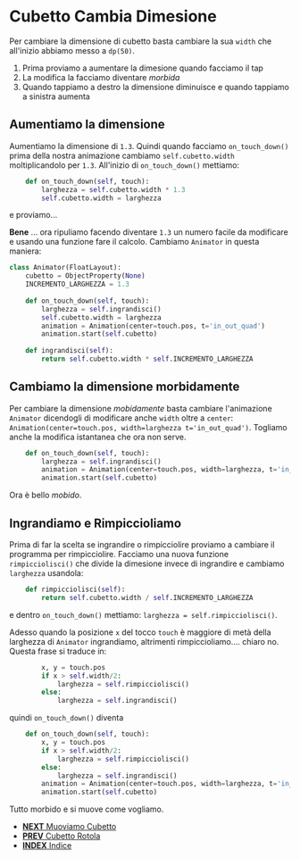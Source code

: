# Cubetto Cambia Dimesione

Per cambiare la dimensione di cubetto basta cambiare la sua `width` che all'inizio abbiamo messo a `dp(50)`.

1. Prima proviamo a aumentare la dimesione quando facciamo il tap
2. La modifica la facciamo diventare *morbida*
3. Quando tappiamo a destro la dimensione diminuisce e quando tappiamo a sinistra aumenta

## Aumentiamo la dimensione

Aumentiamo la dimensione di `1.3`. Quindi quando facciamo `on_touch_down()` prima della nostra animazione cambiamo
`self.cubetto.width` moltiplicandolo per `1.3`. All'inizio di `on_touch_down()` mettiamo:

```python
    def on_touch_down(self, touch):
        larghezza = self.cubetto.width * 1.3
        self.cubetto.width = larghezza
```

e proviamo...

**Bene** ... ora ripuliamo facendo diventare `1.3` un numero facile da modificare e usando una funzione fare il calcolo.
Cambiamo `Animator` in questa maniera:

```python
class Animator(FloatLayout):
    cubetto = ObjectProperty(None)
    INCREMENTO_LARGHEZZA = 1.3
    
    def on_touch_down(self, touch):
        larghezza = self.ingrandisci()
        self.cubetto.width = larghezza
        animation = Animation(center=touch.pos, t='in_out_quad')
        animation.start(self.cubetto)
    
    def ingrandisci(self):
        return self.cubetto.width * self.INCREMENTO_LARGHEZZA
```

## Cambiamo la dimensione morbidamente

Per cambiare la dimensione *mobidamente* basta cambiare l'animazione `Animator` dicendogli di modificare anche `width`
oltre a `center`: `Animation(center=touch.pos, width=larghezza t='in_out_quad')`. Togliamo anche  la modifica istantanea
che ora non serve.

```python
    def on_touch_down(self, touch):
        larghezza = self.ingrandisci()
        animation = Animation(center=touch.pos, width=larghezza, t='in_out_quad')
        animation.start(self.cubetto)
```

Ora è bello *mobido*.

## Ingrandiamo e Rimpiccioliamo

Prima di far la scelta se ingrandire o rimpicciolire proviamo a cambiare il programma per rimpicciolire. Facciamo una 
nuova funzione `rimpicciolisci()` che divide la dimesione invece di ingrandire e cambiamo `larghezza` usandola:

```python
    def rimpicciolisci(self):
        return self.cubetto.width / self.INCREMENTO_LARGHEZZA
```

e dentro `on_touch_down()` mettiamo: `larghezza = self.rimpicciolisci()`.

Adesso quando la posizione `x` del tocco `touch` è maggiore di metà della larghezza di `Animator` ingrandiamo, 
altrimenti rimpiccioliamo.... chiaro no. Questa frase si traduce in:

```python
        x, y = touch.pos
        if x > self.width/2:
            larghezza = self.rimpicciolisci()
        else:
            larghezza = self.ingrandisci()
```

quindi `on_touch_down()` diventa

```python
    def on_touch_down(self, touch):
        x, y = touch.pos
        if x > self.width/2:
            larghezza = self.rimpicciolisci()
        else:
            larghezza = self.ingrandisci()
        animation = Animation(center=touch.pos, width=larghezza, t='in_out_quad')
        animation.start(self.cubetto)
```

Tutto morbido e si muove come vogliamo.


* [**NEXT** Muoviamo Cubetto](muovi.md)
* [**PREV** Cubetto Rotola](rotola.md)
* [**INDEX** Indice](start.md)
